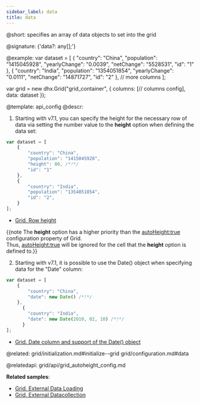 ```yaml
---
sidebar_label: data
title: data
---          
```


@short: specifies an array of data objects to set into the grid

@signature: {'data?: any[];'}

@example: 
var dataset = [
    {
      "country": "China",
      "population": "1415045928",
      "yearlyChange": "0.0039",
      "netChange": "5528531",
      "id": "1"
    },
    {
      "country": "India",
      "population": "1354051854",
      "yearlyChange": "0.0111",
      "netChange": "14871727",
      "id": "2"
    },
    // more columns
];


var grid = new dhx.Grid("grid_container", {
	columns: [// columns config],
	data: dataset
});


@template:	api_config
@descr: 
1. Starting with v7.1, you can specify the height for the necessary row of data via setting the number value to the <b>height</b> option when defining the data set: 

~~~js
var dataset = [
	{
		"country": "China",
		"population": "1415045928",
		"height": 80, /*!*/
		"id": "1"
	},
	{
		"country": "India",
		"population": "1354051854",
		"id": "2",
	}
];
~~~

- [Grid. Row height](https://snippet.dhtmlx.com/2jo5lcuj)

{{note The **height** option has a higher priority than the [autoHeight:true](grid/api/grid_autoheight_config.md) configuration property of Grid. <br>Thus, [autoHeight:true](grid/api/grid_autoheight_config.md) will be ignored for the cell that the **height** option is defined to.}}

2. Starting with v7.1, it is possible to use the Date() object when specifying data for the "Date" column:

~~~js
var dataset = [
    {
        "country": "China",
        "date": new Date() /*!*/
    },
	  {
        "country": "India",
        "date": new Date(2010, 02, 10) /*!*/
	  }
];
~~~

- [Grid. Date column and support of the Date() object](https://snippet.dhtmlx.com/ylbu791i)


@related: grid/initialization.md#initialize--grid
grid/configuration.md#data

@relatedapi: grid/api/grid_autoheight_config.md

**Related samples**:
- [Grid. External Data Loading](https://snippet.dhtmlx.com/svkb27d5)
- [Grid. External Datacollection](https://snippet.dhtmlx.com/qrw1x949)
